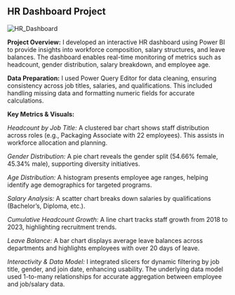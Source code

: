 ## HR Dashboard Project 
![HR_Dashboard](https://github.com/user-attachments/assets/933ed093-3e43-4437-ac11-64943b320c60) 

**Project Overview:** I developed an interactive HR dashboard using Power BI to provide insights into workforce composition, salary structures, and leave balances. The dashboard enables real-time monitoring of metrics such as headcount, gender distribution, salary breakdown, and employee age.

**Data Preparation:** I used Power Query Editor for data cleaning, ensuring consistency across job titles, salaries, and qualifications. This included handling missing data and formatting numeric fields for accurate calculations.

**Key Metrics & Visuals:**

*Headcount by Job Title:* A clustered bar chart shows staff distribution across roles (e.g., Packaging Associate with 22 employees). This assists in workforce allocation and planning.

*Gender Distribution:* A pie chart reveals the gender split (54.66% female, 45.34% male), supporting diversity initiatives.

*Age Distribution:* A histogram presents employee age ranges, helping identify age demographics for targeted programs.

*Salary Analysis:* A scatter chart breaks down salaries by qualifications (Bachelor’s, Diploma, etc.).

*Cumulative Headcount Growth:* A line chart tracks staff growth from 2018 to 2023, highlighting recruitment trends.

*Leave Balance:* A bar chart displays average leave balances across departments and highlights employees with over 20 days of leave.

*Interactivity & Data Model:* I integrated slicers for dynamic filtering by job title, gender, and join date, enhancing usability. The underlying data model used 1-to-many relationships for accurate aggregation between employee and job/salary data.
